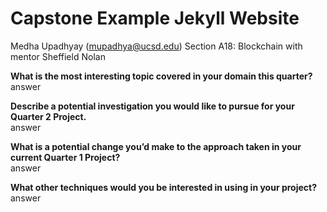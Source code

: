 # Capstone Example Jekyll Website
Medha Upadhyay (mupadhya@ucsd.edu)
Section A18: Blockchain with mentor Sheffield Nolan

**What is the most interesting topic covered in your domain this quarter?** <br> 
answer

**Describe a potential investigation you would like to pursue for your Quarter 2 Project.** <br> 
answer

**What is a potential change you’d make to the approach taken in your current Quarter 1 Project?** <br> 
answer

**What other techniques would you be interested in using in your project?** <br>
answer

